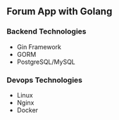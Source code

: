 ## Forum App with Golang

### Backend Technologies
+ Gin Framework
+ GORM
+ PostgreSQL/MySQL

### Devops Technologies
+ Linux
+ Nginx
+ Docker
